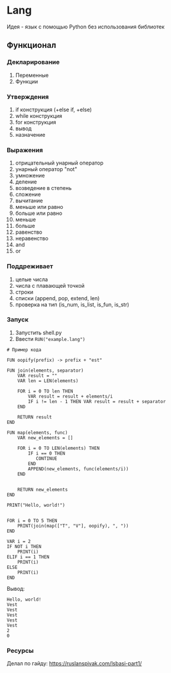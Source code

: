 # Lang
 
Идея - язык с помощью Python без использования библиотек

## Функционал
### Декларирование
1. Переменные
2. Функции
### Утверждения
1. if конструкция (+else if, +else)
2. while конструкция
3. for конструкция
4. вывод
5. назначение
### Выражения
1. отрицательный унарный оператор
2. унарный оператор "not"
3. умножение
4. деление
5. возведение в степень
6. сложение
7. вычитание
8. меньше или равно
9. больше или равно
10. меньше
11. больше
12. равенство
13. неравенство
14. and
15. or
### Поддреживает
1. целые числа
2. числа с плавающей точкой
3. строки
4. списки (append, pop, extend, len)
5. проверка на тип (is_num, is_list, is_fun, is_str)

### Запуск
1. Запустить shell.py
2. Ввести ```RUN("example.lang")``` 
```
# Пример кода

FUN oopify(prefix) -> prefix + "est"

FUN join(elements, separator)
	VAR result = ""
	VAR len = LEN(elements)

	FOR i = 0 TO len THEN
		VAR result = result + elements/i
		IF i != len - 1 THEN VAR result = result + separator
	END

	RETURN result
END

FUN map(elements, func)
	VAR new_elements = []

	FOR i = 0 TO LEN(elements) THEN
	    IF i == 0 THEN
	       CONTINUE
	    END
		APPEND(new_elements, func(elements/i))
	END


	RETURN new_elements
END

PRINT("Hello, world!")


FOR i = 0 TO 5 THEN
	PRINT(join(map(["T", "V"], oopify), ", "))
END

VAR i = 2
IF NOT i THEN
    PRINT(i)
ELIF i == 1 THEN
    PRINT(i)
ELSE
    PRINT(i)
END
```
Вывод:
```
Hello, world!
Vest
Vest
Vest
Vest
Vest
2
0
```

### Ресурсы
Делал по гайду: https://ruslanspivak.com/lsbasi-part1/
